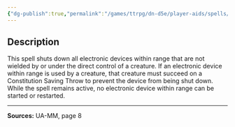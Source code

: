 ```yaml
---
{"dg-publish":true,"permalink":"/games/ttrpg/dn-d5e/player-aids/spells/level-5/shutdown-ua/","tags":["TTRPG/DND/5e","verbal","somatic","concentration"]}
---
```



## Description
This spell shuts down all electronic devices within range that are not wielded by or under the direct control of a creature.
If an electronic device within range is used by a creature, that creature must succeed on a Constitution Saving Throw to prevent the device from being shut down.
While the spell remains active, no electronic device within range can be started or restarted.

---

**Sources:** UA-MM, page 8
